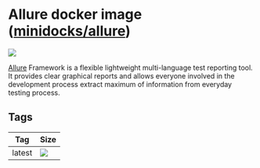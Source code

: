 Allure docker image ([minidocks/allure](https://hub.docker.com/r/minidocks/allure))
===================================================================================

![](https://avatars2.githubusercontent.com/u/5879127?s=280&v=4)

[Allure](https://docs.qameta.io/allure/) Framework is a flexible lightweight
multi-language test reporting tool. It provides clear graphical reports and
allows everyone involved in the development process extract maximum of
information from everyday testing process.

Tags
----

| Tag    | Size                                                                                                           |
|--------|----------------------------------------------------------------------------------------------------------------|
| latest | ![](https://img.shields.io/docker/image-size/minidocks/allure/latest?style=flat-square&logo=docker&label=size) |
